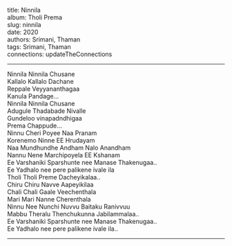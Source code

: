 title: Ninnila  
album: Tholi Prema  
slug: ninnila  
date: 2020  
authors: Srimani, Thaman  
tags: Srimani, Thaman  
connections: updateTheConnections  

------------

Ninnila Ninnila Chusane  
Kallalo Kallalo Dachane  
Reppale Veyyananthagaa  
Kanula Pandage...  
Ninnila Ninnila Chusane  
Adugule Thadabade Nivalle  
Gundeloo vinapadndhigaa  
Prema Chappude...  
Ninnu Cheri Poyee Naa Pranam  
Korenemo Ninne EE Hrudayam  
Naa Mundhundhe Andham Nalo Anandham  
Nannu Nene Marchipoyela EE Kshanam  
Ee Varshaniki Sparshunte nee Manase Thakenugaa..  
Ee Yadhalo nee pere palikene ivale ila  
Tholi Tholi Preme Dacheyikalaa..  
Chiru Chiru Navve Aapeyikilaa  
Chali Chali Gaale Veechenthala  
Mari Mari Nanne Cherenthala  
Ninnu Nee Nunchi Nuvvu Baitaku Ranivvuu  
Mabbu Theralu Thenchukunna Jabilammalaa..  
Ee Varshaniki Sparshunte nee Manase Thakenugaa..  
Ee Yadhalo nee pere palikene ivale ila..  


------------
